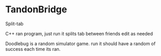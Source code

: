 # TandonBridge
Split-tab

C++ ran program, just run it splits tab between friends edit as needed

Doodlebug is a random simulator game. run it should have a random of success each time its ran.
